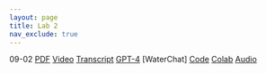 ```yaml
---
layout: page
title: Lab 2 
nav_exclude: true
---
```

09-02
[PDF](https://drive.google.com/file/d/1JwNigS7C1DhiyDmRgR7Dfb4UrYMgqOU4/view?usp=drive_link)
[Video]()
[Transcript]()
[GPT-4]()
[WaterChat]
[Code]()
[Colab]()
[Audio]()

